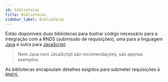 ```yaml
---
id: bibliotecas
title: Bibliotecas
sidebar_label: Bibliotecas
---
```


Estão disponíveis duas bibliotecas para ilustrar código necessário para a integração com a RNDS (submissão de requisições), uma para a linguagem 
[Java](https://github.com/kyriosdata/rnds/tree/master/projetos/lib)
e outra para [JavaScript](https://github.com/kyriosdata/rnds/tree/master/projetos/rnds-js).

> Nem Java nem JavaScript são recomendações, são apenas exemplos.

As bibliotecas encapsulam detalhes exigidos para submeter requisições à RNDS. 


